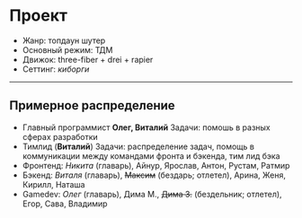 # Проект

* Жанр: топдаун шутер
* Основный режим: ТДМ
* Движок: three-fiber + drei + rapier
* Сеттинг: *киборги*

---

## Примерное распределение

* Главный программист **Олег, Виталий**
    Задачи: помошь в разных сферах разработки
* Тимлид (**Виталий**)
    Задачи: распределение задач, помощь в коммуникации между командами фронта и бэкенда, тим лид бэка
* Фронтенд: *Никита* (главарь), Айнур, Ярослав, Антон, Рустам, Ратмир
* Бэкенд: *Виталя* (главарь), ~~Максим~~ (бездарь; отлетел), Арина, Женя, Кирилл, Наташа
* Gamedev: *Олег* (главарь), Дима М., ~~Дима З.~~ (бездельник; отлетел), Егор, Сава, Владимир
